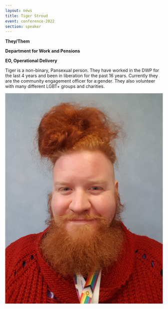 ```yaml
---
layout: news
title: Tiger Stroud
event: conference-2022
section: speaker
---
```

**T﻿hey/Them**

**D﻿epartment for Work and Pensions** 

**E﻿O, Operational Delivery** 

Tiger is a non-binary, Pansexual person. They have worked in the DWP for the last 4 years and been in liberation for the past 16 years. Currently they are the community engagement officer for a:gender. They also volunteer with many different LGBT+ groups and charities.

![](/assets/images/uploads/tab-_sw.jpg)